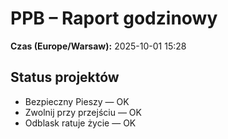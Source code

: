 # PPB – Raport godzinowy
**Czas (Europe/Warsaw):** 2025-10-01 15:28

## Status projektów
- Bezpieczny Pieszy — OK
- Zwolnij przy przejściu — OK
- Odblask ratuje życie — OK

